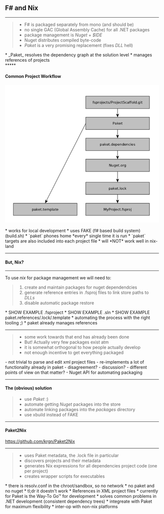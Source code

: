 ## F\# and Nix

*****

> - F# is packaged separately from mono (and should be)
> - no single GAC (Global Assembly Cache) for all .NET packages
> - package management is _Nuget_ + _$IDE_
> - Nuget distributes compiled byte-code
> - _Paket_ is a very promising replacement (fixes _DLL_ hell)

<div class="notes">
* _Paket_ resolves the dependency graph at the solution level
* manages references of projects

</div>
*****

#### Common Project Workflow

![](img/common-fsharp-workflow.png)

<div class="notes">
* works for local development
* uses FAKE (f# based build system) (build.sh)
* `paket` phones home *every* single time it is run
* `paket` targets are also included into each project file
* will *NOT* work well in nix-land
</div>

*****

#### But, Nix?

*****

To use _nix_ for package management we will need to: 

> 1) create and maintain packages for nuget dependendcies
> 2) generate reference entries in .fsproj files to link store paths to _DLLs_
> 3) disable automatic package restore

<div class="notes">
* SHOW EXAMPLE .fsproject
* SHOW EXAMPLE .sln
* SHOW EXAMPLE paket.references/.lock/.template
* automating the process with the right tooling ;)
* paket already manages references 
</div>

***** 

> - some work towards that end has already been done
> - But! Actually very few packages exist atm
> - it is somewhat orthogonal to how people actually develop
> - not enough incentive to get everything packaged

<div class="notes">
- not trivial to parse and edit xml project files
- re-implements a lot of functionality already in paket
- disagreement?
- discussion?
- different points of view on that matter?
- Nuget API for automating packaging
</div>

*****

#### The (obvious) solution

> - use _Paket_ :)
> - automate getting _Nuget_ packages into the store
> - automate linking packages into the _packages_ directory
> - use xbuild instead of FAKE

*****

#### Paket2Nix

https://github.com/krgn/Paket2Nix

*****

> - uses Paket metadata, the .lock file in particular
> - discovers projects and their metadata
> - generates Nix expressions for all dependencies project code (one per project)
> - creates wrapper scripts for executables

<div class="notes">
* there is resolv.conf in the chroot/sandbox, so no network
* no paket and no nuget
* tl;dr it doestn't work
* References in XML project files
* currently for Paket is the Way-To Go™ for development
* solves common problems in .NET development (consistent dependency trees)
* integreate with Paket for maximum flexibility
* inter-op with non-nix platforms
</div>
